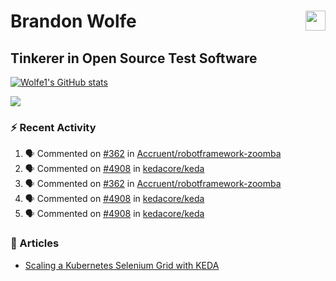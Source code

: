 Brandon Wolfe <a href="https://www.linkedin.com/in/brandon-wolfe1" target="_blank" rel="noreferrer"><img src="https://raw.githubusercontent.com/danielcranney/readme-generator/main/public/icons/socials/linkedin.svg" width="32" height="32" align="right"/></a>
==============================
Tinkerer in Open Source Test Software
-----------------------------

<p align="left"><a href="http://www.github.com/Wolfe1"><img src="https://github-readme-stats.vercel.app/api?username=Wolfe1&show_icons=true&hide=&count_private=true&title_color=0891b2&text_color=ffffff&icon_color=0891b2&bg_color=1c1917&hide_border=true&show_icons=true" alt="Wolfe1's GitHub stats" /></a></p>
<p align="left"><a href="http://www.github.com/Wolfe1"><img src="https://github-readme-streak-stats.herokuapp.com/?user=Wolfe1&stroke=ffffff&background=1c1917&ring=0891b2&fire=0891b2&currStreakNum=ffffff&currStreakLabel=0891b2&sideNums=ffffff&sideLabels=ffffff&dates=ffffff&hide_border=true" /></a></p>

### :zap: Recent Activity
<!--START_SECTION:activity-->
1. 🗣 Commented on [#362](https://github.com/Accruent/robotframework-zoomba/pull/362#issuecomment-1713958446) in [Accruent/robotframework-zoomba](https://github.com/Accruent/robotframework-zoomba)
2. 🗣 Commented on [#4908](https://github.com/kedacore/keda/issues/4908#issuecomment-1707305475) in [kedacore/keda](https://github.com/kedacore/keda)
3. 🗣 Commented on [#362](https://github.com/Accruent/robotframework-zoomba/pull/362#issuecomment-1707025186) in [Accruent/robotframework-zoomba](https://github.com/Accruent/robotframework-zoomba)
4. 🗣 Commented on [#4908](https://github.com/kedacore/keda/issues/4908#issuecomment-1706789050) in [kedacore/keda](https://github.com/kedacore/keda)
5. 🗣 Commented on [#4908](https://github.com/kedacore/keda/issues/4908#issuecomment-1706744641) in [kedacore/keda](https://github.com/kedacore/keda)
<!--END_SECTION:activity-->

### :newspaper: Articles
- [Scaling a Kubernetes Selenium Grid with KEDA](https://www.linkedin.com/pulse/scaling-kubernetes-selenium-grid-keda-brandon-wolfe)
